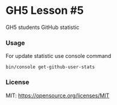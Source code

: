 GH5 Lesson #5
=============

GH5 students GitHub statistic

### Usage


For update statistic use console command

```
bin/console get-github-user-stats
```

### License

MIT: https://opensource.org/licenses/MIT

